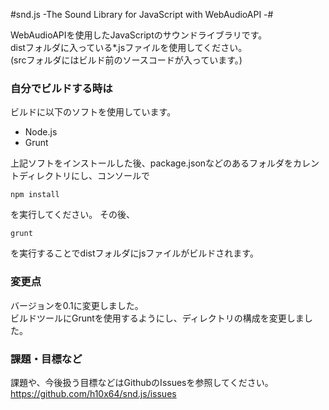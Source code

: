 #snd.js -The Sound Library for JavaScript with WebAudioAPI -#

WebAudioAPIを使用したJavaScriptのサウンドライブラリです。  
distフォルダに入っている*.jsファイルを使用してください。  
(srcフォルダにはビルド前のソースコードが入っています。)  

### 自分でビルドする時は

ビルドに以下のソフトを使用しています。  

* Node.js
* Grunt

上記ソフトをインストールした後、package.jsonなどのあるフォルダをカレントディレクトリにし、コンソールで

    npm install

を実行してください。
その後、

    grunt

を実行することでdistフォルダにjsファイルがビルドされます。

### 変更点

バージョンを0.1に変更しました。  
ビルドツールにGruntを使用するようにし、ディレクトリの構成を変更しました。

### 課題・目標など

課題や、今後扱う目標などはGithubのIssuesを参照してください。  
<https://github.com/h10x64/snd.js/issues>

